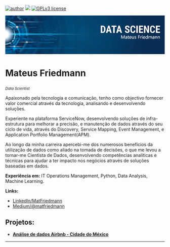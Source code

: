 [![author](https://img.shields.io/badge/author-MatFriedmann-red.svg)](https://www.linkedin.com/in/matfriedmann) [![](https://img.shields.io/badge/python-3.7+-blue.svg)](https://www.python.org/downloads/release/python-365/) [![GPLv3 license](https://img.shields.io/badge/License-GPLv3-blue.svg)](http://perso.crans.org/besson/LICENSE.html)

<p align="center">
  <img src="banner.png" >
</p>

# Mateus Friedmann
<sub>*Data Scientist* </sub>

Apaixonado pela tecnologia e comunicação, tenho como objectivo fornecer valor comercial através da tecnologia, analisando e desenvolvendo soluções.

Experiente na plataforma ServiceNow, desenvolvendo soluções de infra-estrutura para melhorar a precisão, e manutenção de dados através do seu ciclo de vida, através do Discovery, Service Mapping, Event Management, e Application Portfolio Management(APM).

Ao longo da minha carreira apercebi-me dos numerosos benefícios da utilização de dados como aliado na tomada de decisões, o que me levou a tornar-me Cientista de Dados, desenvolvendo competências analíticas e técnicas para ajudar a ter impacto nos negócios através de soluções baseadas em dados.

**Experiência em:** IT Operations Management, Python, Data Analysis, Machine Learning.

**Links:**
* [LinkedIn/MatFriedmann](https://www.linkedin.com/in/matfriedmann)
* [Medium/@matfriedmann](https://www.medium.com/@matfriedmann)


## Projetos:

* [**Análise de dados Airbnb - Cidade do México**](https://github.com/matfriedmann/analise_de_dados_airbnb_mexico_city/blob/7c025b319b95ac204c7aabfa6d64c7743909ddfa/Analisando_os_Dados_do_Airbnb_Mexico_City.ipynb)


---




